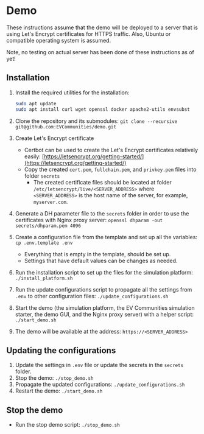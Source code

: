 # Demo

These instructions assume that the demo will be deployed to a server that is using Let's Encrypt certificates for HTTPS traffic.
Also, Ubuntu or compatible operating system is assumed.

Note, no testing on actual server has been done of these instructions as of yet!

## Installation

1. Install the required utilities for the installation:

    ```bash
    sudo apt update
    sudo apt install curl wget openssl docker apache2-utils envsubst
    ```

2. Clone the repository and its submodules: `git clone --recursive git@github.com:EVCommunities/demo.git`
3. Create Let's Encrypt certificate
    - Certbot can be used to create the Let's Encrypt certificates relatively easily: [https://letsencrypt.org/getting-started/](https://letsencrypt.org/getting-started/)
    - Copy the created `cert.pem`, `fullchain.pem`, and `privkey.pem` files into folder `secrets`
        - The created certificate files should be located at folder `/etc/letsencrypt/live/<SERVER_ADDRESS>` where `<SERVER_ADDRESS>` is the host name of the server, for example, `myserver.com`.
4. Generate a DH parameter file to the `secrets` folder in order to use the certificates with Nginx proxy server: `openssl dhparam -out secrets/dhparam.pem 4096`
5. Create a configuration file from the template and set up all the variables: `cp .env.template .env`
    - Everything that is empty in the template, should be set up.
    - Settings that have default values can be changes as needed.
6. Run the installation script to set up the files for the simulation platform: `./install_platform.sh`
7. Run the update configurations script to propagate all the settings from `.env` to other configuration files: `./update_configurations.sh`
8. Start the demo (the simulation platform, the EV Communities simulation starter, the demo GUI, and the Nginx proxy server) with a helper script: `./start_demo.sh`
9. The demo will be available at the address: `https://<SERVER_ADDRESS>`

## Updating the configurations

1. Update the settings in `.env` file or update the secrets in the `secrets` folder.
2. Stop the demo: `./stop_demo.sh`
3. Propagate the updated configurations: `./update_configurations.sh`
4. Restart the demo: `./start_demo.sh`

## Stop the demo

- Run the stop demo script: `./stop_demo.sh`

